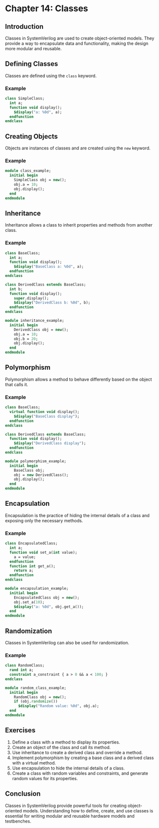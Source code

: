 # Chapter 14: Classes

## Introduction
Classes in SystemVerilog are used to create object-oriented models. They provide a way to encapsulate data and functionality, making the design more modular and reusable.

## Defining Classes
Classes are defined using the `class` keyword.

### Example
```systemverilog
class SimpleClass;
  int a;
  function void display();
    $display("a: %0d", a);
  endfunction
endclass
```

## Creating Objects
Objects are instances of classes and are created using the `new` keyword.

### Example
```systemverilog
module class_example;
  initial begin
    SimpleClass obj = new();
    obj.a = 10;
    obj.display();
  end
endmodule
```

## Inheritance
Inheritance allows a class to inherit properties and methods from another class.

### Example
```systemverilog
class BaseClass;
  int a;
  function void display();
    $display("BaseClass a: %0d", a);
  endfunction
endclass

class DerivedClass extends BaseClass;
  int b;
  function void display();
    super.display();
    $display("DerivedClass b: %0d", b);
  endfunction
endclass

module inheritance_example;
  initial begin
    DerivedClass obj = new();
    obj.a = 10;
    obj.b = 20;
    obj.display();
  end
endmodule
```

## Polymorphism
Polymorphism allows a method to behave differently based on the object that calls it.

### Example
```systemverilog
class BaseClass;
  virtual function void display();
    $display("BaseClass display");
  endfunction
endclass

class DerivedClass extends BaseClass;
  function void display();
    $display("DerivedClass display");
  endfunction
endclass

module polymorphism_example;
  initial begin
    BaseClass obj;
    obj = new DerivedClass();
    obj.display();
  end
endmodule
```

## Encapsulation
Encapsulation is the practice of hiding the internal details of a class and exposing only the necessary methods.

### Example
```systemverilog
class EncapsulatedClass;
  int a;
  function void set_a(int value);
    a = value;
  endfunction
  function int get_a();
    return a;
  endfunction
endclass

module encapsulation_example;
  initial begin
    EncapsulatedClass obj = new();
    obj.set_a(10);
    $display("a: %0d", obj.get_a());
  end
endmodule
```

## Randomization
Classes in SystemVerilog can also be used for randomization.

### Example
```systemverilog
class RandomClass;
  rand int a;
  constraint a_constraint { a > 0 && a < 100; }
endclass

module random_class_example;
  initial begin
    RandomClass obj = new();
    if (obj.randomize())
      $display("Random value: %0d", obj.a);
  end
endmodule
```

## Exercises
1. Define a class with a method to display its properties.
2. Create an object of the class and call its method.
3. Use inheritance to create a derived class and override a method.
4. Implement polymorphism by creating a base class and a derived class with a virtual method.
5. Use encapsulation to hide the internal details of a class.
6. Create a class with random variables and constraints, and generate random values for its properties.

## Conclusion
Classes in SystemVerilog provide powerful tools for creating object-oriented models. Understanding how to define, create, and use classes is essential for writing modular and reusable hardware models and testbenches.

